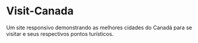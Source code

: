 # Visit-Canada
Um site responsivo demonstrando as melhores cidades do Canadá para se visitar e seus respectivos pontos turísticos.
